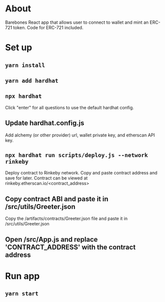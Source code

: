 # About
Barebones React app that allows user to connect to wallet and mint an ERC-721 token. Code for ERC-721 included. 

# Set up

## `yarn install`

## `yarn add hardhat`

## `npx hardhat`
Click "enter" for all questions to use the default hardhat config.

## Update hardhat.config.js
Add alchemy (or other provider) url, wallet private key, and etherscan API key.

## `npx hardhat run scripts/deploy.js --network rinkeby`
Deploy contract to Rinkeby network. Copy and paste contract address and save for later.
Contract can be viewed at rinkeby.etherscan.io/<contract_address>

## Copy contract ABI and paste it in /src/utils/Greeter.json
Copy the /artifacts/contracts/Greeter.json file and paste it in /src/utils/Greeter.json

## Open /src/App.js and replace 'CONTRACT_ADDRESS' with the contract address

# Run app

## `yarn start`
